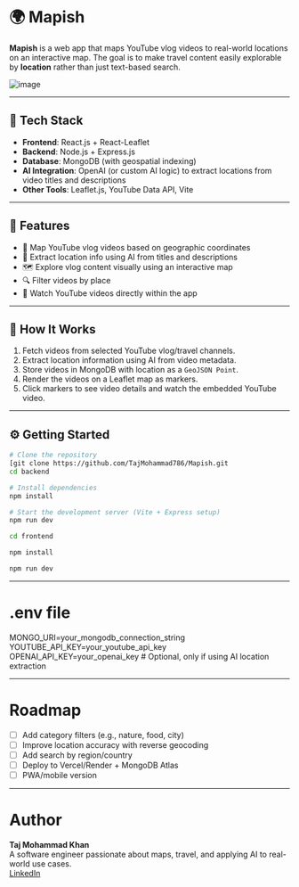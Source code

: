 # 🌍 Mapish

**Mapish** is a web app that maps YouTube vlog videos to real-world locations on an interactive map. The goal is to make travel content easily explorable by **location** rather than just text-based search.

![image](https://github.com/user-attachments/assets/be581927-779c-4f1b-87f9-665dec489090)

---

## 🔧 Tech Stack

- **Frontend**: React.js + React-Leaflet
- **Backend**: Node.js + Express.js
- **Database**: MongoDB (with geospatial indexing)
- **AI Integration**: OpenAI (or custom AI logic) to extract locations from video titles and descriptions
- **Other Tools**: Leaflet.js, YouTube Data API, Vite

---

## 🚀 Features

- 📍 Map YouTube vlog videos based on geographic coordinates  
- 🧠 Extract location info using AI from titles and descriptions  
- 🗺️ Explore vlog content visually using an interactive map  
- 🔍 Filter videos by place  
- 🎥 Watch YouTube videos directly within the app  

---

## 🧠 How It Works

1. Fetch videos from selected YouTube vlog/travel channels.
2. Extract location information using AI from video metadata.
3. Store videos in MongoDB with location as a `GeoJSON Point`.
4. Render the videos on a Leaflet map as markers.
5. Click markers to see video details and watch the embedded YouTube video.

---

## ⚙️ Getting Started

```bash
# Clone the repository
[git clone https://github.com/TajMohammad786/Mapish.git
cd backend

# Install dependencies
npm install

# Start the development server (Vite + Express setup)
npm run dev

cd frontend

npm install

npm run dev
```
---

# .env file
MONGO_URI=your_mongodb_connection_string
YOUTUBE_API_KEY=your_youtube_api_key
OPENAI_API_KEY=your_openai_key  # Optional, only if using AI location extraction

---

# Roadmap
- [ ] Add category filters (e.g., nature, food, city)
- [ ] Improve location accuracy with reverse geocoding
- [ ] Add search by region/country
- [ ] Deploy to Vercel/Render + MongoDB Atlas
- [ ] PWA/mobile version

---

# Author
**Taj Mohammad Khan**  
A software engineer passionate about maps, travel, and applying AI to real-world use cases.  
[LinkedIn](https://www.linkedin.com/in/taj-mohammad-khan/) 

